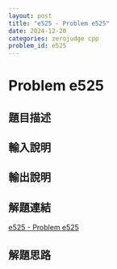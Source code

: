 ```yaml
---
layout: post
title: "e525 - Problem e525"
date: 2024-12-20
categories: zerojudge cpp
problem_id: e525
---
```


# Problem e525

## 題目描述



## 輸入說明



## 輸出說明



## 解題連結

[e525 - Problem e525](https://zerojudge.tw/ShowProblem?problemid=e525)

## 解題思路

